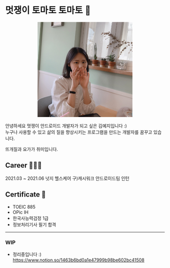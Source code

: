 # 멋쟁이 토마토 토마토 🍅
<p align=center> <img src = "./img/profile_yeri.jpg" width="300px"></p>

안녕하세요 멋쟁이 안드로이드 개발자가 되고 싶은 김예지입니다 :)   
누구나 사용할 수 있고 삶의 질을 향상시키는 프로그램을 만드는 개발자를 꿈꾸고 있습니다.   

뜨개질과 요가가 취미입니다.

   
## Career 👩🏻‍💻
2021.03 ~ 2021.06  넛지 헬스케어 구)캐시워크 안드로이드팀 인턴

## Certificate 📝
- TOEIC 885
- OPic IH
- 한국사능력검정 1급
- 정보처리기사 필기 합격

***

### WIP
- 정리중입니다 :)
https://www.notion.so/1463b6bd0a1e47999b98be602bc41508
